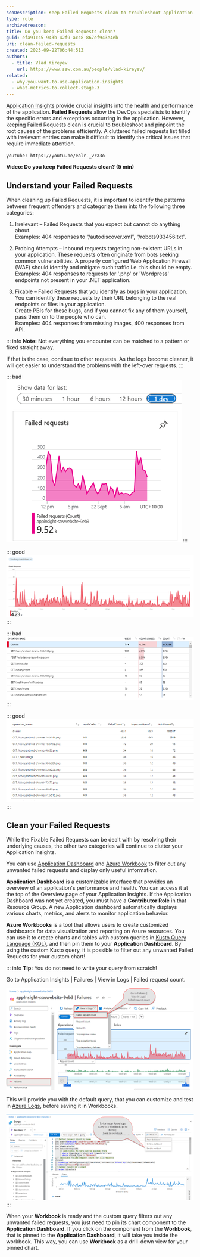 ```yaml
---
seoDescription: Keep Failed Requests clean to troubleshoot application issues efficiently.
type: rule
archivedreason:
title: Do you keep Failed Requests clean?
guid: efa91cc5-943b-42f9-acc8-867ef943e4eb
uri: clean-failed-requests
created: 2023-09-22T06:44:51Z
authors:
  - title: Vlad Kireyev
    url: https://www.ssw.com.au/people/vlad-kireyev/
related:
  - why-you-want-to-use-application-insights
  - what-metrics-to-collect-stage-3
---
```


[Application Insights](/why-you-want-to-use-application-insights) provide crucial insights into the health and performance of the application. **Failed Requests** allow the DevOps specialists to identify the specific errors and exceptions occurring in the application. However, keeping Failed Requests clean is crucial to troubleshoot and pinpoint the root causes of the problems efficiently. A cluttered failed requests list filled with irrelevant entries can make it difficult to identify the critical issues that require immediate attention.

<!--endintro-->

`youtube: https://youtu.be/ealr-_vrX3o`

**Video: Do you keep Failed Requests clean? (5 min)**

## Understand your Failed Requests

When cleaning up Failed Requests, it is important to identify the patterns between frequent offenders and categorize them into the following three categories:

1. Irrelevant – Failed Requests that you expect but cannot do anything about.  
   Examples: 404 responses to “/autodiscover.xml”, “/robots933456.txt”.

2. Probing Attempts – Inbound requests targeting non-existent URLs in your application.
   These requests often originate from bots seeking common vulnerabilities. A properly configured Web Application Firewall (WAF) should identify and mitigate such traffic i.e. this should be empty.
   Examples: 404 responses to requests for '.php' or 'Wordpress' endpoints not present in your .NET application.

3. Fixable – Failed Requests that you identify as bugs in your application.  
   You can identify these requests by their URL belonging to the real endpoints or files in your application.  
   Create PBIs for these bugs, and if you cannot fix any of them yourself, pass them on to the people who can.  
   Examples: 404 responses from missing images, 400 responses from API.

::: info
**Note:** Not everything you encounter can be matched to a pattern or fixed straight away.

If that is the case, continue to other requests. As the logs become cleaner, it will get easier to understand the problems with the left-over requests.
:::

::: bad
![Figure: Bad example - Default Chart - at least half of requests are irrelevant or spam](bad-example-chart.png)
:::

::: good
![Figure: Good example - Custom Chart - most of these are real issues](good-example-chart.png)
:::

::: bad
![Figure: Bad example - Default Table - 5 out of top 8 failed requests are irrelevant or spam](bad-example-table.png)
:::

::: good
![Figure: Good example - Custom Table - all the top failed requests are real issues](good-example-table.png)
:::

## Clean your Failed Requests

While the Fixable Failed Requests can be dealt with by resolving their underlying causes, the other two categories will continue to clutter your Application Insights.

You can use [Application Dashboard](https://learn.microsoft.com/en-us/azure/azure-monitor/app/overview-dashboard#application-dashboard) and [Azure Workbook](https://learn.microsoft.com/en-us/azure/azure-monitor/visualize/workbooks-overview) to filter out any unwanted failed requests and display only useful information.

**Application Dashboard** is a customizable interface that provides an overview of an application's performance and health. You can access it at the top of the Overview page of your Application Insights. If the Application Dashboard was not yet created, you must have a **Contributor Role** in that Resource Group. A new Application dashboard automatically displays various charts, metrics, and alerts to monitor application behavior.

**Azure Workbooks** is a tool that allows users to create customized dashboards for data visualization and reporting on Azure resources. You can use it to create charts and tables with custom queries in [Kusto Query Language (KQL)](https://learn.microsoft.com/en-us/azure/data-explorer/kusto/query/), and then pin them to your **Application Dashboard**. By using the custom Kusto query, it is possible to filter out any unwanted Failed Requests for your custom chart!

::: info
**Tip:** You do not need to write your query from scratch!

Go to Application Insights | Failures | View in Logs | Failed request count.

![Figure: Access default Failed Requests query - Application Insights | Failures | View in Logs | Failed request count](failed-requests-logs.png)

This will provide you with the default query, that you can customize and test in [Azure Logs](https://learn.microsoft.com/en-us/azure/azure-monitor/logs/data-platform-logs), before saving it in Workbooks.

![Figure: Save Azure Logs Query in Workbooks - Pin to | Send to workbook](send-to-workbook.png)  
:::

When your **Workbook** is ready and the custom query filters out any unwanted failed requests, you just need to pin its chart component to the **Application Dashboard**. If you click on the component from the **Workbook**, that is pinned to the **Application Dashboard**, it will take you inside the workbook. This way, you can use **Workbook** as a drill-down view for your pinned chart.
